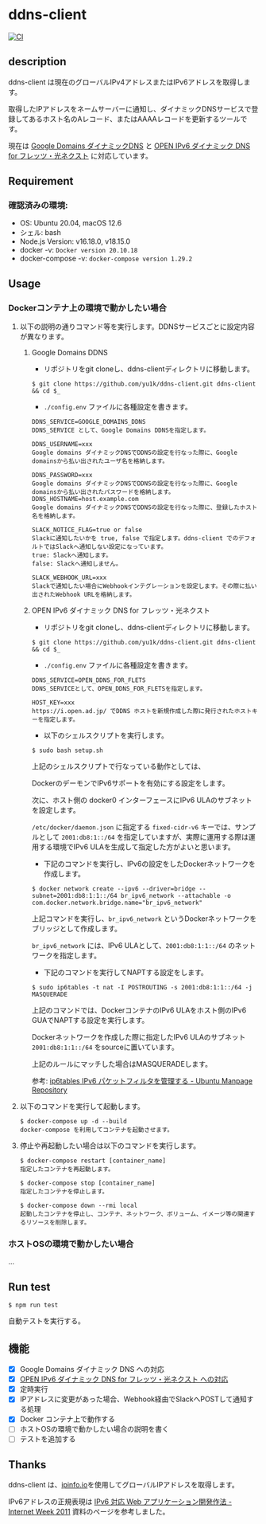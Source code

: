 # ddns-client

[![CI](https://github.com/yu1k/ddns-client/actions/workflows/ci.yml/badge.svg?branch=main)](https://github.com/yu1k/ddns-client/actions/workflows/ci.yml)

## description

ddns-client は現在のグローバルIPv4アドレスまたはIPv6アドレスを取得します。

取得したIPアドレスをネームサーバーに通知し、ダイナミックDNSサービスで登録してあるホスト名のAレコード、またはAAAAレコードを更新するツールです。

現在は [Google Domains ダイナミックDNS](https://support.google.com/domains/answer/6147083?hl=ja) と [OPEN IPv6 ダイナミック DNS for フレッツ・光ネクスト](https://i.open.ad.jp/) に対応しています。

## Requirement

### 確認済みの環境:

- OS: Ubuntu 20.04, macOS 12.6
- シェル: bash
- Node.js Version: v16.18.0, v18.15.0
- docker -v: `Docker version 20.10.18`
- docker-compose -v: `docker-compose version 1.29.2`

## Usage

### Dockerコンテナ上の環境で動かしたい場合

1. 以下の説明の通りコマンド等を実行します。DDNSサービスごとに設定内容が異なります。
        
    1. Google Domains DDNS
        
        - リポジトリをgit cloneし、ddns-clientディレクトリに移動します。
        
        ```
        $ git clone https://github.com/yu1k/ddns-client.git ddns-client && cd $_
        ```
        
        - `./config.env` ファイルに各種設定を書きます。
    
        ```
        DDNS_SERVICE=GOOGLE_DOMAINS_DDNS
        DDNS_SERVICE として、Google Domains DDNSを指定します。
        
        DDNS_USERNAME=xxx
        Google domains ダイナミックDNSでDDNSの設定を行なった際に、Google domainsから払い出されたユーザ名を格納します。
        
        DDNS_PASSWORD=xxx
        Google domains ダイナミックDNSでDDNSの設定を行なった際に、Google domainsから払い出されたパスワードを格納します。
        DDNS_HOSTNAME=host.example.com
        Google domains ダイナミックDNSでDDNSの設定を行なった際に、登録したホスト名を格納します。
        
        SLACK_NOTICE_FLAG=true or false
        Slackに通知したいかを true, false で指定します。ddns-client でのデフォルトではSlackへ通知しない設定になっています。
        true: Slackへ通知します。
        false: Slackへ通知しません。
        
        SLACK_WEBHOOK_URL=xxx
        Slackで通知したい場合にWebhookインテグレーションを設定します。その際に払い出されたWebhook URLを格納します。
        ```
        
    1. OPEN IPv6 ダイナミック DNS for フレッツ・光ネクスト

        - リポジトリをgit cloneし、ddns-clientディレクトリに移動します。
        
        ```
        $ git clone https://github.com/yu1k/ddns-client.git ddns-client && cd $_
        ```
        
        - `./config.env` ファイルに各種設定を書きます。

        ```
        DDNS_SERVICE=OPEN_DDNS_FOR_FLETS
        DDNS_SERVICEとして、OPEN_DDNS_FOR_FLETSを指定します。
        
        HOST_KEY=xxx
        https://i.open.ad.jp/ でDDNS ホストを新規作成した際に発行されたホストキーを指定します。
        ```
        
        - 以下のシェルスクリプトを実行します。
        
        ```
        $ sudo bash setup.sh
        ```
        
        上記のシェルスクリプトで行なっている動作としては、
        
        DockerのデーモンでIPv6サポートを有効にする設定をします。
        
        次に、ホスト側の docker0 インターフェースにIPv6 ULAのサブネットを設定します。
        
        `/etc/docker/daemon.json` に指定する `fixed-cidr-v6` キーでは、サンプルとして `2001:db8:1::/64` を指定していますが、実際に運用する際は運用する環境でIPv6 ULAを生成して指定した方がよいと思います。
        
        - 下記のコマンドを実行し、IPv6の設定をしたDockerネットワークを作成します。
        
        ```
        $ docker network create --ipv6 --driver=bridge --subnet=2001:db8:1:1::/64 br_ipv6_network --attachable -o com.docker.network.bridge.name="br_ipv6_network"
        ```
        
        上記コマンドを実行し、`br_ipv6_network` というDockerネットワークをブリッジとして作成します。
        
        `br_ipv6_network` には、IPv6 ULAとして、`2001:db8:1:1::/64` のネットワークを指定します。
        
        - 下記のコマンドを実行してNAPTする設定をします。
        
        ```
        $ sudo ip6tables -t nat -I POSTROUTING -s 2001:db8:1:1::/64 -j MASQUERADE
        ```
        
        上記のコマンドでは、DockerコンテナのIPv6 ULAをホスト側のIPv6 GUAでNAPTする設定を実行します。
        
        Dockerネットワークを作成した際に指定したIPv6 ULAのサブネット `2001:db8:1:1::/64` をsourceに置いています。
        
        上記のルールにマッチした場合はMASQUERADEします。
        
        参考: [ip6tables IPv6 パケットフィルタを管理する - Ubuntu Manpage Repository](https://manpages.ubuntu.com/manpages/trusty/ja/man8/ip6tables.8.html)
        
2. 以下のコマンドを実行して起動します。

    ```
    $ docker-compose up -d --build
    docker-compose を利用してコンテナを起動させます。
    ```

3. 停止や再起動したい場合は以下のコマンドを実行します。

    ```
    $ docker-compose restart [container_name]
    指定したコンテナを再起動します。

    $ docker-compose stop [container_name]
    指定したコンテナを停止します。

    $ docker-compose down --rmi local
    起動したコンテナを停止し、コンテナ、ネットワーク、ボリューム、イメージ等の関連するリソースを削除します。
    ```

### ホストOSの環境で動かしたい場合

...

## Run test

```
$ npm run test
```

自動テストを実行する。

## 機能

- [x] Google Domains ダイナミック DNS への対応
- [x] [OPEN IPv6 ダイナミック DNS for フレッツ・光ネクスト への対応](https://i.open.ad.jp/)
- [x] 定時実行
- [x] IPアドレスに変更があった場合、Webhook経由でSlackへPOSTして通知する処理
- [x] Docker コンテナ上で動作する
- [ ] ホストOSの環境で動かしたい場合の説明を書く
- [ ] テストを追加する

## Thanks

ddns-client は、[ipinfo.io](https://ipinfo.io/)を使用してグローバルIPアドレスを取得します。

IPv6アドレスの正規表現は [IPv6 対応 Web アプリケーション開発作法 -  Internet Week 2011](https://www.nic.ad.jp/ja/materials/iw/2011/proceedings/t5/t5-04.pdf) 資料のページを参考しました。
